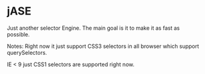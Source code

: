 jASE
====

Just another selector Engine. The main goal is it to make it as fast as possible.

Notes:
Right now it just support CSS3 selectors in all browser which support querySelectors.

IE < 9 just CSS1 selectors are supported right now.
